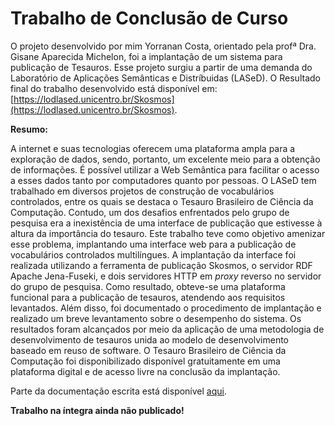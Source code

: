 # Trabalho de Conclusão de Curso

O projeto desenvolvido por mim Yorranan Costa, orientado pela profª Dra. Gisane Aparecida Michelon, foi a implantação de um sistema para publicação de Tesauros. Esse projeto surgiu a partir de uma demanda do Laboratório de Aplicações Semânticas e Distríbuidas (LASeD). O Resultado final do trabalho desenvolvido está disponível em: [https://lodlased.unicentro.br/Skosmos](https://lodlased.unicentro.br/Skosmos).

**Resumo:**

A internet e suas tecnologias oferecem uma plataforma ampla para a exploração de dados, sendo, portanto, um excelente meio para a obtenção de informações. É possível utilizar a Web Semântica para facilitar o acesso a esses dados tanto por computadores quanto por pessoas.  O LASeD tem trabalhado em diversos projetos de construção de vocabulários controlados, entre os quais se destaca o Tesauro Brasileiro de Ciência da Computação. Contudo, um dos desafios enfrentados pelo grupo de pesquisa era a inexistência de uma interface de publicação que estivesse à altura da importância do tesauro. Este trabalho teve como objetivo amenizar esse problema, implantando uma interface web para a publicação de vocabulários controlados multilíngues. A implantação da interface foi realizada utilizando a ferramenta de publicação Skosmos, o servidor RDF Apache Jena-Fuseki, e dois servidores HTTP em *proxy* reverso no servidor do grupo de pesquisa. Como resultado, obteve-se uma plataforma funcional para a publicação de tesauros, atendendo aos requisitos levantados. Além disso, foi documentado o procedimento de implantação e realizado um breve levantamento sobre o desempenho do sistema. Os resultados foram alcançados por meio da aplicação de uma metodologia de desenvolvimento de tesauros unida ao modelo de desenvolvimento baseado em reuso de software. O Tesauro Brasileiro de Ciência da Computação foi disponibilizado disponível gratuitamente em uma plataforma digital e de acesso livre na conclusão da implantação.

Parte da documentação escrita está disponível [aqui](Documentacao_INPUT_LASeD.md).

**Trabalho na íntegra ainda não publicado!**
